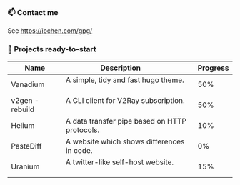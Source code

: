 ### 📫 Contact me
See https://iochen.com/gpg/

### 🔭 Projects ready-to-start
| Name             |                    Description                   | Progress|
| ---------------- | ------------------------------------------------ | ------- |
| Vanadium         | A simple, tidy and fast hugo theme.              | 50%     |
| v2gen - rebuild  | A CLI client for V2Ray subscription.             | 50%     |
| Helium           | A data transfer pipe based on HTTP protocols.    | 10%     |
| PasteDiff        | A website which shows differences in code.       | 0%      |
| Uranium          | A twitter-like self-host website.                | 15%     |

<!--
**iochen/iochen** is a ✨ _special_ ✨ repository because its `README.md` (this file) appears on your GitHub profile.

Here are some ideas to get you started:

- 🔭 I’m currently working on ...
- 🌱 I’m currently learning ...
- 👯 I’m looking to collaborate on ...
- 🤔 I’m looking for help with ...
- 💬 Ask me about ...
- 📫 How to reach me: ...
- 😄 Pronouns: ...
- ⚡ Fun fact: ...
-->
